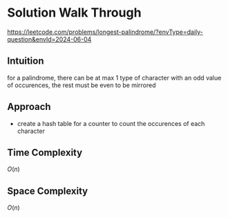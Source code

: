 # Solution Walk Through
https://leetcode.com/problems/longest-palindrome/?envType=daily-question&envId=2024-06-04

## Intuition
for a palindrome, there can be at max 1 type of character with an odd value of occurences, the rest must be even to be mirrored

## Approach
- create a hash table for a counter to count the occurences of each character

## Time Complexity
$O(n)$

## Space Complexity
$O(n)$




